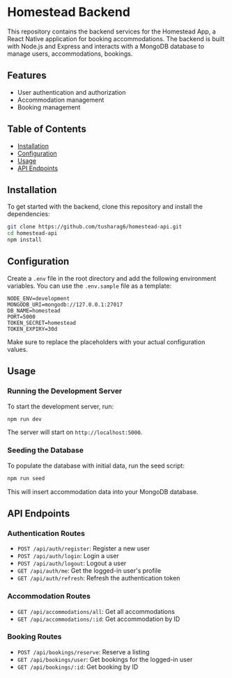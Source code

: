# Homestead Backend

This repository contains the backend services for the Homestead App, a React Native application for booking accommodations. The backend is built with Node.js and Express and interacts with a MongoDB database to manage users, accommodations, bookings.

## Features

- User authentication and authorization
- Accommodation management
- Booking management

## Table of Contents

- [Installation](#installation)
- [Configuration](#configuration)
- [Usage](#usage)
- [API Endpoints](#api-endpoints)

## Installation

To get started with the backend, clone this repository and install the dependencies:

```bash
git clone https://github.com/tusharag6/homestead-api.git
cd homestead-api
npm install
```

## Configuration

Create a `.env` file in the root directory and add the following environment variables. You can use the `.env.sample` file as a template:

```
NODE_ENV=development
MONGODB_URI=mongodb://127.0.0.1:27017
DB_NAME=homestead
PORT=5000
TOKEN_SECRET=homestead
TOKEN_EXPIRY=30d
```

Make sure to replace the placeholders with your actual configuration values.

## Usage

### Running the Development Server

To start the development server, run:

```bash
npm run dev
```

The server will start on `http://localhost:5000`.

### Seeding the Database

To populate the database with initial data, run the seed script:

```bash
npm run seed
```

This will insert accommodation data into your MongoDB database.

## API Endpoints

### Authentication Routes

- `POST /api/auth/register`: Register a new user
- `POST /api/auth/login`: Login a user
- `POST /api/auth/logout`: Logout a user
- `GET /api/auth/me`: Get the logged-in user's profile
- `GET /api/auth/refresh`: Refresh the authentication token

### Accommodation Routes

- `GET /api/accommodations/all`: Get all accommodations
- `GET /api/accommodations/:id`: Get accommodation by ID

### Booking Routes

- `POST /api/bookings/reserve`: Reserve a listing
- `GET /api/bookings/user`: Get bookings for the logged-in user
- `GET /api/bookings/:id`: Get booking by ID
